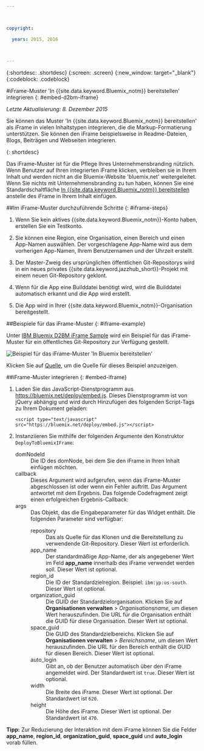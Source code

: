 ```yaml
---

 

copyright:

  years: 2015, 2016

 

---
```


{:shortdesc: .shortdesc}
{:screen: .screen}
{:new_window: target="_blank"}
{:codeblock: .codeblock}

#iFrame-Muster 'In {{site.data.keyword.Bluemix_notm}} bereitstellen' integrieren {: #embed-d2bm-iframe} 

*Letzte Aktualisierung: 8. Dezember 2015* 

Sie können das Muster 'In {{site.data.keyword.Bluemix_notm}} bereitstellen' als iFrame in vielen Inhaltstypen integrieren, die die Markup-Formatierung unterstützen. Sie können den iFrame beispielsweise in Readme-Dateien, Blogs, Beiträgen und Webseiten integrieren. 

{: shortdesc} 

Das iFrame-Muster ist für die Pflege Ihres Unternehmensbranding nützlich. Wenn Benutzer
auf Ihren integrierten iFrame klicken, verbleiben sie in Ihrem Inhalt und werden nicht an die
Bluemix-Website 'bluemix.net' weitergeleitet. Wenn Sie nichts mit Unternehmensbranding zu tun haben, können Sie
eine Standardschaltfläche [In {{site.data.keyword.Bluemix_notm}} bereitstellen](../develop/deploy_button.html) anstelle des iFrame in Ihrem Inhalt einfügen. 

##Im iFrame-Muster durchzuführende Schritte {: #iframe-steps} 

1. Wenn Sie kein aktives {{site.data.keyword.Bluemix_notm}}-Konto haben, erstellen Sie ein Testkonto. 

2. Sie können eine Region, eine Organisation, einen Bereich und einen App-Namen auswählen. Der vorgeschlagene App-Name wird aus dem vorherigen App-Namen, Ihrem Benutzernamen und der Uhrzeit erstellt. 

3. Der Master-Zweig des ursprünglichen öffentlichen Git-Repositorys wird in ein neues privates {{site.data.keyword.jazzhub_short}}-Projekt mit einem neuen Git-Repository geklont. 

4. Wenn für die App eine Builddatei benötigt wird, wird die Builddatei automatisch erkannt und die App wird erstellt. 

5. Die App wird in Ihrer {{site.data.keyword.Bluemix_notm}}-Organisation bereitgestellt. 

##Beispiele für das iFrame-Muster {: #iframe-example} 

<p>
Unter <a class="xref" href="http://d2bm-iframe-sample.ng.bluemix.net/" target="_blank" title="(Wird in einer neuen Registerkarte oder in einem neuen Fenster geöffnet)">IBM
Bluemix D2BM iFrame Sample</a> wird ein Beispiel für das iFrame-Muster für ein öffentliches Git-Repository zur Verfügung gestellt.<div class="image"><img class="image" src="images/d2bm_iframe_sample2.png" alt="Beispiel für das iFrame-Muster 'In Bluemix bereitstellen'" /></div>
</p> 

<p>
Klicken Sie auf <a class="xref" href="https://hub.jazz.net/project/idsorg/d2bm-iframe-sample/overview" target="_blank" title="(Wird in einer neuen Registerkarte oder in einem neuen Fenster geöffnet)">Quelle</a>, um die Quelle für dieses Beispiel anzuzeigen.
</p>

##iFrame-Muster integrieren {: #embed-iframe}  

<ol>
<li>Laden Sie das JavaScript-Dienstprogramm aus <a href="https://bluemix.net/deploy/embed.js" target="_blank">https://bluemix.net/deploy/embed.js</a>. Dieses Dienstprogramm ist von jQuery abhängig und wird durch Hinzufügen des folgenden Script-Tags zu Ihrem Dokument geladen: 
<pre class="pre">
<code>&lt;script type="text/javascript" src="https://bluemix.net/deploy/embed.js"&gt;&lt;/script&gt;</code>
</pre>
</li>
<li> Instanziieren Sie mithilfe der folgenden Argumente den Konstruktor <code>DeployToBluemixIFrame</code>:

<dl class="parml">
<dt class="pt dlterm">domNodeId</dt>
<dd class="pd">Die ID des domNode, bei dem Sie den iFrame in Ihren Inhalt einfügen möchten.</dd>

<dt class="pt dlterm">callback</dt>
<dd class="pd">Dieses Argument wird aufgerufen, wenn das iFrame-Muster abgeschlossen ist oder wenn ein Fehler auftritt. Das Argument antwortet mit dem Ergebnis. Das folgende Codefragment zeigt einen erfolgreichen Ergebnis-Callback:</dd>

<dt class="pt dlterm">args</dt>
<dd class="pd">Das Objekt, das die Eingabeparameter für das Widget enthält. Die folgenden Parameter sind verfügbar:

<dl class="parml">

<dt class="pt dlterm">repository</dt>
<dd class="pd">Das als Quelle für das Klonen und die Bereitstellung zu verwendende Git-Repository. Dieser Wert ist erforderlich.</dd>
	
<dt class="pt dlterm">app_name</dt>
<dd class="pd">Der standardmäßige App-Name, der als angegebener Wert im Feld <strong>app_name</strong> innerhalb des iFrame verwendet werden soll. Dieser Wert ist optional.</dd>
	
    
<dt class="pt dlterm">region_id</dt>
<dd class="pd">Die ID der Standardzielregion. Beispiel: <code>ibm:yp:us-south</code>. Dieser Wert ist optional.</dd>
	
<dt class="pt dlterm">organization_guid</dt>
<dd class="pd">Die GUID der Standardzielorganisation. Klicken Sie auf <strong>Organisationen verwalten</strong> > <i>Organisationsname</i>, um diesen Wert herauszufinden. Die URL für die Organisation enthält die GUID für diese Organisation. Dieser Wert ist optional.</dd>
	
<dt class="pt dlterm">space_guid</dt>
<dd class="pd">Die GUID des Standardzielbereichs. Klicken Sie auf <strong>Organisationen verwalten</strong> > <i>Bereichsname</i>, um diesen Wert herauszufinden. Die URL für den Bereich enthält die GUID für diesen Bereich. Dieser Wert ist optional.</dd>
	
<dt class="pt dlterm">auto_login</dt>
<dd class="pd">Gibt an, ob der Benutzer automatisch über den iFrame angemeldet wird. Der Standardwert ist <code>true</code>. Dieser Wert ist optional.</dd>
	
<dt class="pt dlterm">width</dt>
<dd class="pd">Die Breite des iFrame. Dieser Wert ist optional. Der Standardwert ist <code>620</code>.</dd>
	
<dt class="pt dlterm">height</dt>
<dd class="pd">Die Höhe des iFrame. Dieser Wert ist optional. Der Standardwert ist <code>470</code>.</dd>
</dl>

</dd>
</dl>
</li>
</ol>  

**Tipp:** Zur Reduzierung der Interaktion mit dem iFrame können Sie die Felder **app_name**, **region_id**, **organization_guid**, **space_guid** und **auto_login** vorab füllen.
